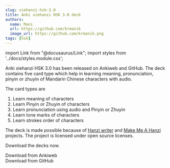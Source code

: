 ```yaml
---
slug: xiehanzi-hsk-3.0
title: Anki xiehanzi HSK 3.0 deck
authors:
  name: Mani
  url: https://github.com/krmanik
  image_url: https://github.com/krmanik.png
tags: [hsk]
---
```


import Link from "@docusaurus/Link";
import styles from '../docs/styles.module.css';

Anki xiehanzi HSK 3.0 has been released on Ankiweb and GitHub. The deck contains five card type which help in learning meaning, pronunciation, pinyin or zhuyin of Mandarin Chinese characters with audio.

The card types are
1. Learn meaning of characters
2. Learn Pinyin or Zhuyin of characters
3. Learn pronunciation using audio and Pinyin or Zhuyin
4. Learn tone marks of characters 
5. Learn strokes order of characters

The deck is made possible because of [Hanzi writer](https://github.com/chanind/hanzi-writer) and [Make Me A Hanzi](https://github.com/skishore/makemeahanzi) projects. The project is licensed under open source licenses.

Download the decks now.

<div className={styles.buttons}>
    <Link
    className="button button--primary button--md margin--sm"
    to="https://ankiweb.net/shared/info/536858343">
    Download from Ankiweb
    </Link>
</div>

<div className={styles.buttons}>
    <Link
    className="button button--primary button--md margin--sm"
    to="https://github.com/krmanik/Anki-xiehanzi/releases">
    Download from GitHub
    </Link>
</div>
